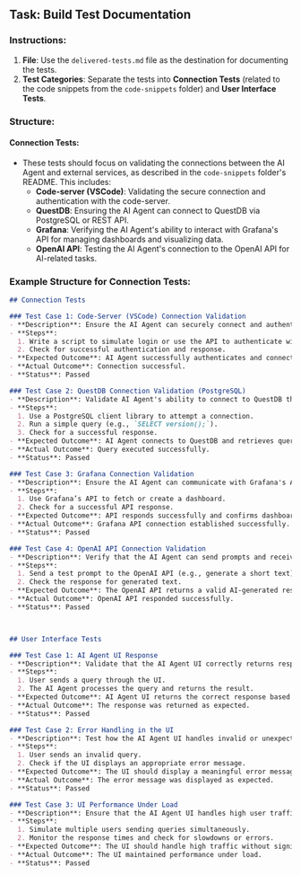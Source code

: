 ## Task: Build Test Documentation

### Instructions:
1. **File**: Use the `delivered-tests.md` file as the destination for documenting the tests.
2. **Test Categories**: Separate the tests into **Connection Tests** (related to the code snippets from the `code-snippets` folder) and **User Interface Tests**.

### Structure:

#### **Connection Tests**:
- These tests should focus on validating the connections between the AI Agent and external services, as described in the `code-snippets` folder's README. This includes:
  - **Code-server (VSCode)**: Validating the secure connection and authentication with the code-server.
  - **QuestDB**: Ensuring the AI Agent can connect to QuestDB via PostgreSQL or REST API.
  - **Grafana**: Verifying the AI Agent's ability to interact with Grafana's API for managing dashboards and visualizing data.
  - **OpenAI API**: Testing the AI Agent's connection to the OpenAI API for AI-related tasks.

### Example Structure for Connection Tests:

```markdown
## Connection Tests

### Test Case 1: Code-Server (VSCode) Connection Validation
- **Description**: Ensure the AI Agent can securely connect and authenticate with the code-server instance over HTTPS.
- **Steps**:
  1. Write a script to simulate login or use the API to authenticate with the code-server.
  2. Check for successful authentication and response.
- **Expected Outcome**: AI Agent successfully authenticates and connects to the code-server.
- **Actual Outcome**: Connection successful.
- **Status**: Passed

### Test Case 2: QuestDB Connection Validation (PostgreSQL)
- **Description**: Validate AI Agent's ability to connect to QuestDB through the PostgreSQL interface.
- **Steps**:
  1. Use a PostgreSQL client library to attempt a connection.
  2. Run a simple query (e.g., `SELECT version();`).
  3. Check for a successful response.
- **Expected Outcome**: AI Agent connects to QuestDB and retrieves query results.
- **Actual Outcome**: Query executed successfully.
- **Status**: Passed

### Test Case 3: Grafana Connection Validation
- **Description**: Ensure the AI Agent can communicate with Grafana's API for dashboard management.
- **Steps**:
  1. Use Grafana’s API to fetch or create a dashboard.
  2. Check for a successful API response.
- **Expected Outcome**: API responds successfully and confirms dashboard interaction.
- **Actual Outcome**: Grafana API connection established successfully.
- **Status**: Passed

### Test Case 4: OpenAI API Connection Validation
- **Description**: Verify that the AI Agent can send prompts and receive responses from the OpenAI API.
- **Steps**:
  1. Send a test prompt to the OpenAI API (e.g., generate a short text).
  2. Check the response for generated text.
- **Expected Outcome**: The OpenAI API returns a valid AI-generated response.
- **Actual Outcome**: OpenAI API responded successfully.
- **Status**: Passed



## User Interface Tests

### Test Case 1: AI Agent UI Response
- **Description**: Validate that the AI Agent UI correctly returns responses from the AI Agent.
- **Steps**:
  1. User sends a query through the UI.
  2. The AI Agent processes the query and returns the result.
- **Expected Outcome**: AI Agent UI returns the correct response based on the user's query.
- **Actual Outcome**: The response was returned as expected.
- **Status**: Passed

### Test Case 2: Error Handling in the UI
- **Description**: Test how the AI Agent UI handles invalid or unexpected inputs.
- **Steps**:
  1. User sends an invalid query.
  2. Check if the UI displays an appropriate error message.
- **Expected Outcome**: The UI should display a meaningful error message for invalid inputs.
- **Actual Outcome**: The error message was displayed as expected.
- **Status**: Passed

### Test Case 3: UI Performance Under Load
- **Description**: Ensure that the AI Agent UI handles high user traffic efficiently.
- **Steps**:
  1. Simulate multiple users sending queries simultaneously.
  2. Monitor the response times and check for slowdowns or errors.
- **Expected Outcome**: The UI should handle high traffic without significant delays or failures.
- **Actual Outcome**: The UI maintained performance under load.
- **Status**: Passed
